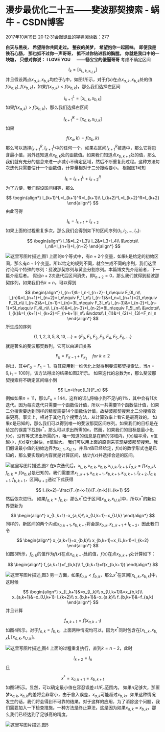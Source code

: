 
# 漫步最优化二十五——斐波那契搜索 - 蜗牛 - CSDN博客


2017年10月19日 20:12:31[会敲键盘的猩猩](https://me.csdn.net/u010182633)阅读数：277



$\textbf{白天与黑夜，}$
$\textbf{希望陪你共同走过。}$
$\textbf{整夜的美梦，}$
$\textbf{希望抱你一起回味。}$
$\textbf{即便我是铁石心肠，}$
$\textbf{那也抵不过你一声哥哥，}$
$\textbf{抵不过你钻进我的胸膛。}$
$\textbf{你就是我口中的一块糖，}$
$\textbf{只想对你说：}$
$\textbf{I LOVE YOU}$
$\quad\textbf{——畅宝宝的傻逼哥哥}$
考虑不确定区间

$$
I_k=[x_{L,k,x_{U,k}}]
$$
并且假设两点$x_{a,k},x_{b,k}$均位于$I_k$中，如图1所示，对于$f(x)$在点$x_{a,k},x_{b,k}$处的值$f(x_{a,k}),f(x_{b,k})$，如果$f(x_{a,k})<f(x_{b,k})$，那么我们选择左区间

$$
I_{k+1}^{L}=[x_{L,k},x_{b,k}]
$$
如果$f(x_{a,k})>f(x_{b,k})$，那么我们选择右区间

$$
I_{k+1}^{R}=[x_{a,k},x_{U,k}]
$$
如果

$$
f(x_a,k)=f(x_b,k)
$$
那么可以选择$I_{k+1}^R,I_{k+1}^L$中的任何一个。如果右区间$I_{k+1}^R$被选中，那么它将包含最小值，另外还知道点$x_{b,k}$处的函数值。如果我们知道点$x_{b,k+1}$处的值，那么我们就有充分的信息来进一步减小不确定区域，然后不断重复此过程。这种方法每次迭代只需要估计一个函数值，计算量相对于二分搜索要小。
根据图1可知

$$
I_k=I_{k+1}^{L}+I_{k+2}^{R}
$$
为了方便，我们假设区间相等，那么

$$
\begin{align*}
I_{k+1}^L=I_{k+1}^R=I_{k+1}\\
I_{k+2}^L=I_{k+2}^R=I_{k+2}
\end{align*}
$$
由此可得

$$
I_k=I_{k+1}+I_{k+2}
$$
如果上面的过程重复多次，那么我们会得到如下的区间序列$\{I_1,I_2,\ldots,I_n\}$:

$$
\begin{align*}
I_1&=I_2+I_3\\
I_2&=I_3+I_4\\
&\vdots\\
I_n&=I_{n+1}+I_{n+2}
\end{align*}
$$

![这里写图片描述](https://img-blog.csdn.net/20171019193347594?watermark/2/text/aHR0cDovL2Jsb2cuY3Nkbi5uZXQvdTAxMDE4MjYzMw==/font/5a6L5L2T/fontsize/400/fill/I0JBQkFCMA==/dissolve/70/gravity/SouthEast)[ ](https://img-blog.csdn.net/20171019193347594?watermark/2/text/aHR0cDovL2Jsb2cuY3Nkbi5uZXQvdTAxMDE4MjYzMw==/font/5a6L5L2T/fontsize/400/fill/I0JBQkFCMA==/dissolve/70/gravity/SouthEast)
图1
上面的$n$个等式中，有$n+2$个变量，如果$I_1$是给定的初始区间，那么有$n+1$个变量。所以给定的规则不同，就会生成不同的序列，我们这里讨论两个特殊的序列：斐波那契序列与黄金分割序列。本篇博文先介绍前者，下一篇介绍后者。
假设$n+2$次迭代后区间消失，即$I_{n+2}=0$，那么我们就得到斐波那契序列，如果我们令$k=n$，可以得到

$$
\begin{align*}
I_{n+1}&=I_n-I_{n+2}=I_n\equiv F_0I_n\\
I_{n}&=I_{n+1}+I_{n+2}=I_n\equiv F_1I_n\\
I_{n-1}&=I_n+I_{n+1}=2I_n\equiv F_2I_n\\
I_{n-2}&=I_{n-1}+I_{n}=3I_n\equiv F_3I_n\\
I_{n-3}&=I_{n-2}+I_{n-1}=5I_n\equiv F_4I_n\\
I_{n-4}&=I_{n-3}+I_{n-2}=8I_n\equiv F_5I_n\\
&\vdots\\
I_{k}&=I_{k+1}+I_{k+2}=F_{n-k+1}I_n\\
&\vdots\\
I_{1}&=I_{2}+I_{3}=F_nI_n
\end{align*}
$$
所生成的序列

$$
\{1,1,2,3,5,8,13,\ldots\}=\{F_0,F_1,F_2,F_3,F_4,F_5,F_6,\ldots\}
$$
就是著名的斐波那契数列，它可以由递归关系

$$
F_k=F_{k-1}+F_{k_2}\quad for\ k\geq 2
$$
得出，其中$F_0=F_1=1$。将其应用到一维优化上就得到斐波那契搜索法，当$n=6,I_1=100$时，该方法得出的结果如图2所示。
如果迭代的总数为$n$，那么斐波那契搜索将不确定区间缩小到

$$
I_n=\frac{I_1}{F_n}
$$
例如如果$n=11$，那么$F_n=144$，这样的话$I_n$将缩小到不足$I_1$的1\%，其中会有11次迭代。因为每次迭代只需要一个函数估计值，所以一共需要11个函数估计值，如果二分搜索要达到同样的精度需要14个函数估计值，故斐波那契搜索比二分搜索效率更高。事实上，相对于其他几个搜索方法，从计算效率上看它是最高效的。
如果$n$是已知的，那么我们可以得到唯一的斐波那契区间序列。如果我们的目标是在给定的误差下找到$x^*$，那么可以求出所需的$n$。然而，如果我们的目标是最小化$f(x)$，没有等式求出所需的$n$，唯一知道的信息是在解的邻域内，$f(x)$越平滑，$n$值越小，$f(x)$变化越快，$n$值越大。
我们可以用上面的原则来实现斐波那契搜索。我们假设最小值的初始边界为$x_{L,1},x_{U,1}$，并且$n$值已经给定，$f(x)$的数学形式也是已知的，那么要实现的内容就是计算区间，估计$f(x)$并选择合适的区间。

![这里写图片描述](https://img-blog.csdn.net/20171019195743411?watermark/2/text/aHR0cDovL2Jsb2cuY3Nkbi5uZXQvdTAxMDE4MjYzMw==/font/5a6L5L2T/fontsize/400/fill/I0JBQkFCMA==/dissolve/70/gravity/SouthEast)[ ](https://img-blog.csdn.net/20171019195743411?watermark/2/text/aHR0cDovL2Jsb2cuY3Nkbi5uZXQvdTAxMDE4MjYzMw==/font/5a6L5L2T/fontsize/400/fill/I0JBQkFCMA==/dissolve/70/gravity/SouthEast)
图2
在$k$次迭代后，$x_{L,k},x_{a,k},x_{b,k},x_{U,k},I_{k+1},f_{a,k}=f(x_{a,k}),f_{b,k}=f(x_{b,k})$是已知的，我们需要求$x_{L,k+1},x_{a,k+1},x_{b,k+1},x_{U,k+1},I_{k+2},f_{a,k+1},f_{b,k+1}$，区间$I_{k+2}$通过下式获得

$$
I_{k+2}=\frac{F_{n-k-1}}{F_{n-k}}I_{k+1}
$$
然后依次进行。
如果$f_{a,k}>f_{b,k}$，那么$x^*$位于区间$[x_{a,k},x_{U,k}]$中，所以$x^*$的新边界更新为

$$
\begin{align*}
x_{L,k+1}=x_{a,k}\\
x_{U,k+1}=x_{U,k}
\end{align*}
$$
同样的，新区间的两个内点$x_{a,k+1},x_{b,k+1}$将会是$x_{b,k},x_{L,k+1}+I_{k+2}$，因此我们令

$$
\begin{align*}
x_{a,k+1}=x_{b,k}\\
x_{b,k+1}=x_{L,k+1}+I_{k+2}
\end{align*}
$$
如图3所示，$f_{b,k}$的值作为$f(x)$在点$x_{a,k+1}$处的值，$f(x)$在点$x_{b,k+1}$处计算如下：

$$
\begin{align*}
f_{a,k+1}=f_{b,k}\\
f_{b,k+1}=f(x_{b,k+1})
\end{align*}
$$

![这里写图片描述](https://img-blog.csdn.net/20171019195853143?watermark/2/text/aHR0cDovL2Jsb2cuY3Nkbi5uZXQvdTAxMDE4MjYzMw==/font/5a6L5L2T/fontsize/400/fill/I0JBQkFCMA==/dissolve/70/gravity/SouthEast)[ ](https://img-blog.csdn.net/20171019195853143?watermark/2/text/aHR0cDovL2Jsb2cuY3Nkbi5uZXQvdTAxMDE4MjYzMw==/font/5a6L5L2T/fontsize/400/fill/I0JBQkFCMA==/dissolve/70/gravity/SouthEast)
图3
另一方面，如果$f_{a,k}<f_{b,k}$，那么$x^*$在区间$[x_{L,k},x_{b,k}]$中，这时候

$$
\begin{align*}
x_{L,k+1}&=x_{L,k}\\
x_{U,k+1}&=x_{b,k}\\
x_{a,k+1}&=x_{U,k+1}-I_{k+2}\\
x_{b,k+1}&=x_{a,k}\\
f_{b,k+1}&=f_{a,k}
\end{align*}
$$
并且计算

$$
f_{a,k+1}=f(x_{a,k+1})
$$
如图4所示。对于$f_{a,k}=f_{b,k}$，上面两种情况均可以，因为$x^*$同时包含在$[x_{L,k},x_{b,k}],[x_{a,k},x_{U,k}]$。

![这里写图片描述](https://img-blog.csdn.net/20171019195934780?watermark/2/text/aHR0cDovL2Jsb2cuY3Nkbi5uZXQvdTAxMDE4MjYzMw==/font/5a6L5L2T/fontsize/400/fill/I0JBQkFCMA==/dissolve/70/gravity/SouthEast)[ ](https://img-blog.csdn.net/20171019195934780?watermark/2/text/aHR0cDovL2Jsb2cuY3Nkbi5uZXQvdTAxMDE4MjYzMw==/font/5a6L5L2T/fontsize/400/fill/I0JBQkFCMA==/dissolve/70/gravity/SouthEast)
图4
上面的过程重复执行，直到$k=n-2$，此时

$$
I_{k+2}=I_n
$$
且

$$
x^*=x_{a,k+1}=x_{b,k+1}
$$
如图5所示。显然，可以确定最小值在容忍误差$\pm1/F_n$范围内。
如果$n$足够大，那噩梦$x_{a,k},x_{b,k}$的差将会非常小，由于舍入误差，$x_{a,k}$可能超过$x_{b,k}$，如果这种情况发生的话，我们将会得到不可靠的结果。对于这样的应用，为了消除这个问题，我们需要加入一下检查措施，一种方法是终止算法，这是因为如果$x_{a,k}\approx x_{b,k}$，那么我们已经达到了足够高的精度。

![这里写图片描述](https://img-blog.csdn.net/20171019200010039?watermark/2/text/aHR0cDovL2Jsb2cuY3Nkbi5uZXQvdTAxMDE4MjYzMw==/font/5a6L5L2T/fontsize/400/fill/I0JBQkFCMA==/dissolve/70/gravity/SouthEast)[ ](https://img-blog.csdn.net/20171019200010039?watermark/2/text/aHR0cDovL2Jsb2cuY3Nkbi5uZXQvdTAxMDE4MjYzMw==/font/5a6L5L2T/fontsize/400/fill/I0JBQkFCMA==/dissolve/70/gravity/SouthEast)
图5

[
						](https://img-blog.csdn.net/20171019200010039?watermark/2/text/aHR0cDovL2Jsb2cuY3Nkbi5uZXQvdTAxMDE4MjYzMw==/font/5a6L5L2T/fontsize/400/fill/I0JBQkFCMA==/dissolve/70/gravity/SouthEast)
[
	](https://img-blog.csdn.net/20171019200010039?watermark/2/text/aHR0cDovL2Jsb2cuY3Nkbi5uZXQvdTAxMDE4MjYzMw==/font/5a6L5L2T/fontsize/400/fill/I0JBQkFCMA==/dissolve/70/gravity/SouthEast)
